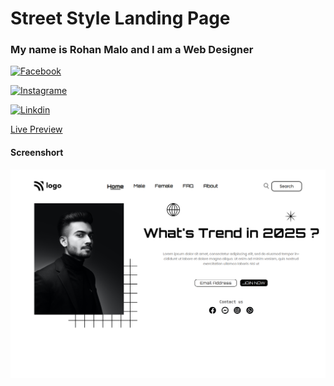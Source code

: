 # Street Style Landing Page


### My name is **Rohan Malo** and I am a Web **Designer**
[![ Facebook ](https://img.shields.io/badge/Reach%20me-Facebook-blue)](https://www.facebook.com)

[![ Instagrame ](https://img.shields.io/badge/Reach%20me-instagrame-important)](https://www.instagram.com/code.rohan127/)

[![ Linkdin ](https://img.shields.io/badge/Reach%20me-Linkdin-blue)](https://www.linkedin.com/in/rohan-malo-1bb400184/)

[Live Preview](https://streets.netlify.app/)




#### Screenshort

!['site Image'](./project_build.png 'full Image')
